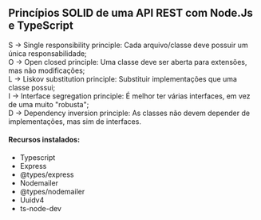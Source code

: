 ## Princípios SOLID de uma API REST com Node.Js e TypeScript ##

S -> Single responsibility principle: Cada arquivo/classe deve possuir um única responsabilidade;<br>
O -> Open closed principle: Uma classe deve ser aberta para extensões, mas não modificações;<br>
L -> Liskov substitution principle: Substituir implementações que uma classe possui;<br>
I -> Interface segregation principle: É melhor ter várias interfaces, em vez de uma muito "robusta";<br>
D -> Dependency inversion principle: As classes não devem depender de implementações, mas sim de interfaces.<br>

#### Recursos instalados: ####
- Typescript
- Express
- @types/express
- Nodemailer
- @types/nodemailer
- Uuidv4
- ts-node-dev
